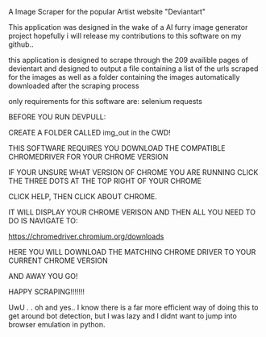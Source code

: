A Image Scraper for the popular Artist website "Deviantart"


This application was designed in the wake of a AI furry image generator project
hopefully i will release my contributions to this software on my github..

this application is designed to scrape through the 209 availible pages of devientart
and designed to output a file containing a list of the urls scraped for the images as well
as a folder containing the images automatically downloaded after the scraping process




only requirements for this software are:
selenium
requests


BEFORE YOU RUN DEVPULL:

CREATE A FOLDER CALLED img_out in the CWD!

THIS SOFTWARE REQUIRES YOU DOWNLOAD THE COMPATIBLE CHROMEDRIVER FOR YOUR CHROME VERSION





IF YOUR UNSURE WHAT VERSION OF CHROME YOU ARE RUNNING CLICK THE THREE DOTS AT THE TOP RIGHT OF YOUR CHROME



CLICK HELP, THEN CLICK ABOUT CHROME.



IT WILL DISPLAY YOUR CHROME VERISON AND THEN ALL YOU NEED TO DO IS NAVIGATE TO:

https://chromedriver.chromium.org/downloads



HERE YOU WILL DOWNLOAD THE MATCHING CHROME DRIVER TO YOUR CURRENT CHROME VERSION

AND AWAY YOU GO!

HAPPY SCRAPING!!!!!!!

UwU
.
.
oh and yes.. I know there is a far more efficient way of doing this to get around bot detection, but I was lazy and I didnt want to jump into browser emulation in python. 
